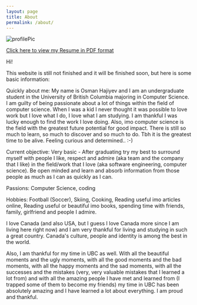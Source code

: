 ```yaml
---
layout: page
title: About
permalink: /about/
---
```


<img class='my_image' src='../websiteDocuments/profilePic.jpeg' alt='profilePic'/>

<a href ="../websiteDocuments/Osman-Hajiyev-Resume.pdf">Click here to view my Resume in PDF format</a>

Hi!

This website is still not finished and it will be finished soon, but here is some basic information:

Quickly about me: My name is Osman Hajiyev and I am an undergraduate student in the University of British Columbia majoring in Computer Science. I am guilty of being passionate about a lot of things within the field of computer science. When I was a kid I never thought it was possible to love work but I love what I do, I love what I am studying. I am thankful I was lucky enough to find the work I love doing. Also, imo computer science is the field with the greatest future potential for good impact. There is still so much to learn, so much to discover and so much to do. Tbh it is the greatest time to be alive. Feeling curious and determined.. :-)

Current objective: Very basic - After graduating try my best to surround myself with people I like, respect and admire (aka team and the company that I like) in the field/work that I love (aka software engineering, computer science). Be open minded and learn and absorb information from those people as much as I can as quickly as I can. 

Passions: Computer Science, coding

Hobbies: Football (Soccer), Skiing, Cooking, Reading useful imo articles online, Reading useful or beautiful imo books, spending time with friends, family, girlfriend and people I admire.

I love Canada (and also USA, but I guess I love Canada more since I am living here right now) and I am very thankful for living and studying in such a great country. Canada's culture, people and identity is among the best in the world.

Also, I am thankful for my time in UBC as well. With all the beautiful moments and the ugly moments, with all the good moments and the bad moments, with all the happy moments and the sad moments, with all the successes and the mistakes (very, very valuable mistakes that I learned a lot from) and with all the amazing people I have met and learned from (I trapped some of them to become my friends) my time in UBC has been absolutely amazing and I have learned a lot about everything. I am proud and thankful.

